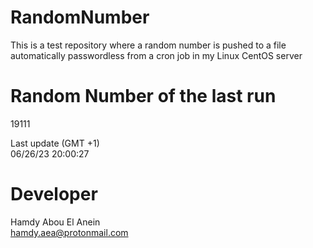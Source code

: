 # RandomNumber    
This is a test repository where a random number is pushed to a file automatically passwordless from a cron job in my Linux CentOS server    
# Random Number of the last run   
19111
      
Last update (GMT +1)    
06/26/23 20:00:27
# Developer    
Hamdy Abou El Anein   
hamdy.aea@protonmail.com

